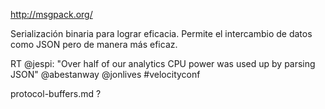 http://msgpack.org/

Serialización binaria para lograr eficacia.
Permite el intercambio de datos como JSON pero de manera más eficaz.

RT @jespi: "Over half of our analytics CPU power was used up by parsing JSON" @abestanway @jonlives #velocityconf


protocol-buffers.md ?
